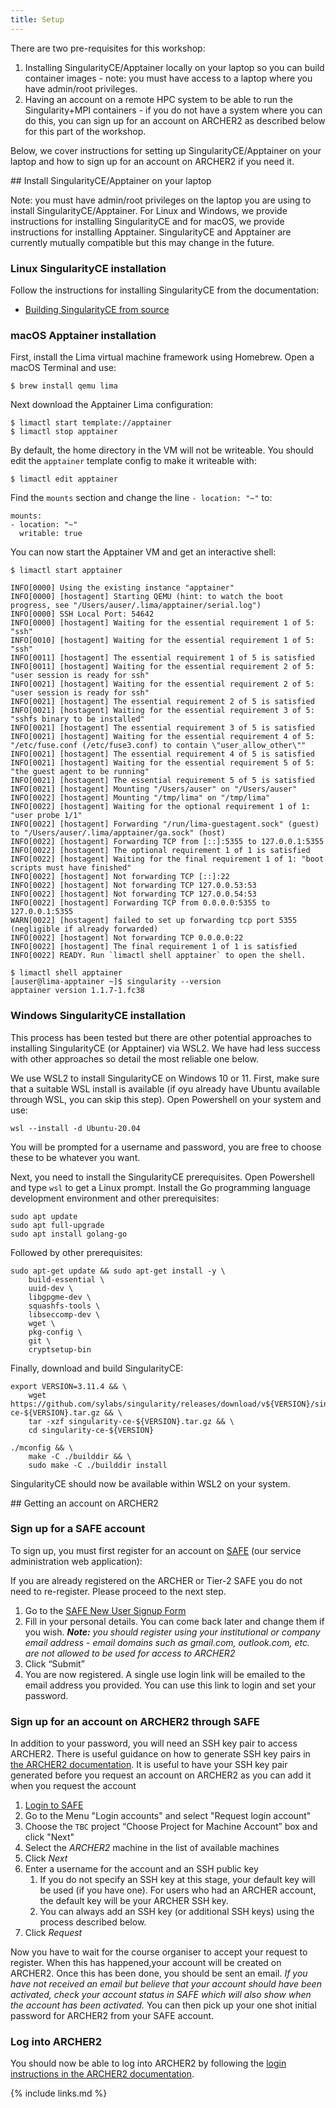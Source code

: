 ```yaml
---
title: Setup
---
```


There are two pre-requisites for this workshop:

1. Installing SingularityCE/Apptainer locally on your laptop so you can build container images - note: you must have access to a laptop where you have admin/root privileges.
2. Having an account on a remote HPC system to be able to run the Singularity+MPI containers - if you do not have a system where you can do this, you can sign up for an account on ARCHER2 as described below for this part of the workshop.

Below, we cover instructions for setting up SingularityCE/Apptainer on your laptop and how to sign up for an account on ARCHER2 if you need it.

## Install SingularityCE/Apptainer on your laptop

Note: you must have admin/root privileges on the laptop you are using to install SingularityCE/Apptainer. For Linux and Windows, we provide instructions for installing SingularityCE and for macOS, we provide instructions for installing Apptainer. SingularityCE and Apptainer are currently mutually compatible but this may change in the future.

### Linux SingularityCE installation

Follow the instructions for installing SingularityCE from the documentation:

 - [Building SingularityCE from source](https://docs.sylabs.io/guides/3.11/admin-guide/installation.html#install-from-source)

### macOS Apptainer installation

First, install the Lima virtual machine framework using Homebrew. Open a macOS Terminal and use:

```
$ brew install qemu lima
```

Next download the Apptainer Lima configuration:

```
$ limactl start template://apptainer
$ limactl stop apptainer
```

By default, the home directory in the VM will not be writeable. You should edit the `apptainer` template config to make it writeable with:

```
$ limactl edit apptainer
```

Find the `mounts` section and change the line `- location: "~"` to:

```
mounts:
- location: "~"
  writable: true
```

You can now start the Apptainer VM and get an interactive shell:

```
$ limactl start apptainer

INFO[0000] Using the existing instance "apptainer"      
INFO[0000] [hostagent] Starting QEMU (hint: to watch the boot progress, see "/Users/auser/.lima/apptainer/serial.log") 
INFO[0000] SSH Local Port: 54642                        
INFO[0000] [hostagent] Waiting for the essential requirement 1 of 5: "ssh" 
INFO[0010] [hostagent] Waiting for the essential requirement 1 of 5: "ssh" 
INFO[0011] [hostagent] The essential requirement 1 of 5 is satisfied 
INFO[0011] [hostagent] Waiting for the essential requirement 2 of 5: "user session is ready for ssh" 
INFO[0021] [hostagent] Waiting for the essential requirement 2 of 5: "user session is ready for ssh" 
INFO[0021] [hostagent] The essential requirement 2 of 5 is satisfied 
INFO[0021] [hostagent] Waiting for the essential requirement 3 of 5: "sshfs binary to be installed" 
INFO[0021] [hostagent] The essential requirement 3 of 5 is satisfied 
INFO[0021] [hostagent] Waiting for the essential requirement 4 of 5: "/etc/fuse.conf (/etc/fuse3.conf) to contain \"user_allow_other\"" 
INFO[0021] [hostagent] The essential requirement 4 of 5 is satisfied 
INFO[0021] [hostagent] Waiting for the essential requirement 5 of 5: "the guest agent to be running" 
INFO[0021] [hostagent] The essential requirement 5 of 5 is satisfied 
INFO[0021] [hostagent] Mounting "/Users/auser" on "/Users/auser" 
INFO[0022] [hostagent] Mounting "/tmp/lima" on "/tmp/lima" 
INFO[0022] [hostagent] Waiting for the optional requirement 1 of 1: "user probe 1/1" 
INFO[0022] [hostagent] Forwarding "/run/lima-guestagent.sock" (guest) to "/Users/auser/.lima/apptainer/ga.sock" (host) 
INFO[0022] [hostagent] Forwarding TCP from [::]:5355 to 127.0.0.1:5355 
INFO[0022] [hostagent] The optional requirement 1 of 1 is satisfied 
INFO[0022] [hostagent] Waiting for the final requirement 1 of 1: "boot scripts must have finished" 
INFO[0022] [hostagent] Not forwarding TCP [::]:22       
INFO[0022] [hostagent] Not forwarding TCP 127.0.0.53:53 
INFO[0022] [hostagent] Not forwarding TCP 127.0.0.54:53 
INFO[0022] [hostagent] Forwarding TCP from 0.0.0.0:5355 to 127.0.0.1:5355 
WARN[0022] [hostagent] failed to set up forwarding tcp port 5355 (negligible if already forwarded) 
INFO[0022] [hostagent] Not forwarding TCP 0.0.0.0:22    
INFO[0022] [hostagent] The final requirement 1 of 1 is satisfied 
INFO[0022] READY. Run `limactl shell apptainer` to open the shell. 

$ limactl shell apptainer
[auser@lima-apptainer ~]$ singularity --version
apptainer version 1.1.7-1.fc38
```

### Windows SingularityCE installation

This process has been tested but there are other potential approaches to installing SingularityCE (or Apptainer)
via WSL2. We have had less success with other approaches so detail the most reliable one below.

We use WSL2 to install SingularityCE on Windows 10 or 11. First, make sure that a suitable WSL install is
available (if oyu already have Ubuntu available through WSL, you can skip this step). Open Powershell on
your system and use:

```
wsl --install -d Ubuntu-20.04
```

You will be prompted for a username and password, you are free to choose these to be whatever you want.

Next, you need to install the SingularityCE prerequisites. Open Powershell and type `wsl` to get a Linux prompt.
Install the Go programming language development environment and other prerequisites:

```
sudo apt update
sudo apt full-upgrade
sudo apt install golang-go 
```

Followed by other prerequisites:

```
sudo apt-get update && sudo apt-get install -y \
    build-essential \
    uuid-dev \
    libgpgme-dev \
    squashfs-tools \
    libseccomp-dev \
    wget \
    pkg-config \
    git \
    cryptsetup-bin
```

Finally, download and build SingularityCE:

```
export VERSION=3.11.4 && \
    wget https://github.com/sylabs/singularity/releases/download/v${VERSION}/singularity-ce-${VERSION}.tar.gz && \
    tar -xzf singularity-ce-${VERSION}.tar.gz && \
    cd singularity-ce-${VERSION}

./mconfig && \
    make -C ./builddir && \
    sudo make -C ./builddir install
```

SingularityCE should now be available within WSL2 on your system.

## Getting an account on ARCHER2

### Sign up for a SAFE account

To sign up, you must first register for an account on [SAFE](https://safe.epcc.ed.ac.uk/) (our service administration web application):

If you are already registered on the ARCHER or Tier-2 SAFE you do not need to re-register. Please proceed to the next step.

1. Go to the [SAFE New User Signup Form](https://safe.epcc.ed.ac.uk/signup.jsp)
2. Fill in your personal details. You can come back later and change them if you wish. _**Note:** you should register using your institutional or company email address - email domains such as gmail.com, outlook.com, etc. are not allowed to be used for access to ARCHER2_
3. Click “Submit”
4. You are now registered. A single use login link will be emailed to the email address you provided. You can use this link to login and set your password.

### Sign up for an account on ARCHER2 through SAFE

In addition to your password, you will need an SSH key pair to access ARCHER2. There is useful guidance on how
to generate SSH key pairs in [the ARCHER2 documentation](https://docs.archer2.ac.uk/user-guide/connecting/#ssh-key-pairs).
It is useful to have your SSH key pair generated before you request an account on ARCHER2 as you can add it when 
you request the account

1. [Login to SAFE](https://safe.epcc.ed.ac.uk)
2. Go to the Menu "Login accounts" and select "Request login account"
3. Choose the `TBC` project “Choose Project for Machine Account” box and click "Next"
4.  Select the *ARCHER2* machine in the list of available machines
5.  Click *Next*
6.  Enter a username for the account and an SSH public
    key
    1.  If you do not specify an SSH key at this stage, your default
        key will be used (if you have one). For users who had an ARCHER
        account, the default key will be your ARCHER SSH key.
    2.  You can always add an SSH key (or additional SSH keys) using
        the process described below.
7.  Click *Request*

Now you have to wait for the course organiser to accept your request to register. When this has happened,your account will be created on ARCHER2.
Once this has been done, you should be sent an email. _If you have not received an email but believe that your account should have been activated, check your account status in SAFE which will also show when the account has been activated._ You can then pick up your one shot initial password for ARCHER2 from your SAFE account.

### Log into ARCHER2

You should now be able to log into ARCHER2 by following the [login instructions in the ARCHER2 documentation](https://docs.archer2.ac.uk/user-guide/connecting/#ssh-clients).


{% include links.md %}



